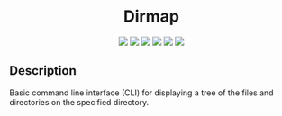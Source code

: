 <p align="center"">
    <h1 align="center">Dirmap</h1>
    <p align="center">
        <img src="https://img.shields.io/badge/made%20with-C%23-blue?style=plastic">
        <img src="https://img.shields.io/badge/license-MIT-green?style=plastic">
        <img src="https://img.shields.io/badge/open%20source-red?style=plastic">
        <img src="https://img.shields.io/badge/suggestions-welcome-green?style=plastic">
        <img src="https://img.shields.io/github/last-commit/augus99/dirmap?style=plastic">
        <img src="https://img.shields.io/github/commit-activity/y/augus99/dirmap?style=plastic">
    </p>
</p>

## Description
Basic command line interface (CLI) for displaying a tree of the files and directories on the specified directory.
